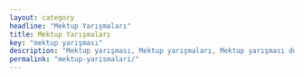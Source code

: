 ```yaml
---
layout: category
headline: "Mektup Yarışmaları"
title: Mektup Yarışmaları
key: "mektup yarışması"
description: "Mektup yarışması, Mektup yarışmaları, Mektup yarışması duyuruları, Güncel Mektup yarışmaları 2024"
permalink: "mektup-yarismalari/"
---
```

